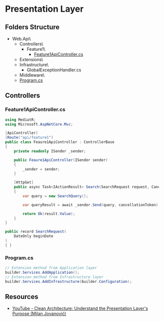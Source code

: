 # Presentation Layer
## Folders Structure
* Web.Api\
  * Controllers\
    * Feature1\
      * [Feature1ApiController.cs](#feature1apicontrollercs)
  * Extensions\
  * Infrastructure\
    * GlobalExceptionHandler.cs
  * Middleware\
  * [Program.cs](#programcs)

## Controllers
### Feature1ApiController.cs
```csharp
using MediatR;
using Microsoft.AspNetCore.Mvc;

[ApiController]
[Route("api/feature1")
public class Feaure1ApiController : ControllerBase
{
    private readonly ISender _sender;

    public Feaure1ApiController(ISender sender)
    {
        _sender = sender;
    }

    [HttpGet]
    public async Task<IActionResult> Search(SearchRequest request, CancellationToken cancellationToken)
    {
        var query = new SearchQuery();

        var queryResult = await _sender.Send(query, cancellationToken);

        return Ok(result.Value);
    }
}

public record SearchRequest(
    DateOnly beginDate
)
{ }
```

### Program.cs
```csharp
// Extension method from Application layer
builder.Services.AddApplication();
// Extension method from Infrastructure layer
builder.Services.AddInfrastructure(builder.Configuration);
```

## Resources
* [YouTube - Clean Architecture: Understand the Presentation Layer's Purpose (Milan Jovanović)](https://www.youtube.com/watch?v=trW-v4Gb0l0)

